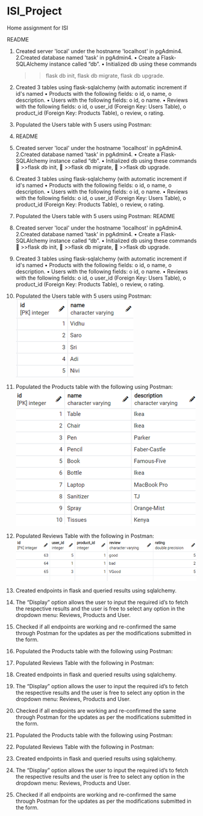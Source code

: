 # ISI_Project
Home assignment for ISI

README
1. Created server 'local' under the hostname 'localhost' in pgAdmin4.
2.Created database named 'task' in pgAdmin4.
•	Create a Flask-SQLAlchemy instance called “db”.
•	Initialized db using these commands 
	>>flask db init, 
	>>flask db migrate, 
	>>flask db upgrade.
3. Created 3 tables using flask-sqlalchemy (with automatic increment if id's named
•	Products with the following fields: 
  o	id, 
  o	name, 
  o	description.
•	Users with the following fields: 
  o	id, 
  o	name.
•	Reviews with the following fields: 
  o	id, 
  o	user_id (Foreign Key: Users Table), 
  o	product_id (Foreign Key: Products Table),
  o	review, 
  o	rating.
4. Populated the Users table with 5 users using Postman:
5. README
1. Created server 'local' under the hostname 'localhost' in pgAdmin4.
2.Created database named 'task' in pgAdmin4.
•	Create a Flask-SQLAlchemy instance called “db”.
•	Initialized db using these commands 
	>>flask db init, 
	>>flask db migrate, 
	>>flask db upgrade.
3. Created 3 tables using flask-sqlalchemy (with automatic increment if id's named
•	Products with the following fields: 
o	id, 
o	name, 
o	description.
•	Users with the following fields: 
o	id, 
o	name.
•	Reviews with the following fields: 
o	id, 
o	user_id (Foreign Key: Users Table), 
o	product_id (Foreign Key: Products Table),
o	review, 
o	rating.
4. Populated the Users table with 5 users using Postman:
 README
1. Created server 'local' under the hostname 'localhost' in pgAdmin4.
2.Created database named 'task' in pgAdmin4.
•	Create a Flask-SQLAlchemy instance called “db”.
•	Initialized db using these commands 
	>>flask db init, 
	>>flask db migrate, 
	>>flask db upgrade.
3. Created 3 tables using flask-sqlalchemy (with automatic increment if id's named
•	Products with the following fields: 
o	id, 
o	name, 
o	description.
•	Users with the following fields: 
o	id, 
o	name.
•	Reviews with the following fields: 
o	id, 
o	user_id (Foreign Key: Users Table), 
o	product_id (Foreign Key: Products Table),
o	review, 
o	rating.
4. Populated the Users table with 5 users using Postman:
 ![alt text](https://github.com/vidhubala-selvaraj/ISI_Project/blob/main/screenshots/4.png)

5. Populated the Products table with the following using Postman:
![alt text](https://github.com/vidhubala-selvaraj/ISI_Project/blob/main/screenshots/5.png)
 
6. Populated Reviews Table with the following in Postman:
![alt text](https://github.com/vidhubala-selvaraj/ISI_Project/blob/main/screenshots/6.png)
 
7. Created endpoints in flask and queried results using sqlalchemy.
8. The “Display” option allows the user to input the required id’s to fetch the respective results and the user is free to select any option in the dropdown menu: Reviews, Products and User.
9. Checked if all endpoints are working and re-confirmed the same through Postman for the updates as per the modifications submitted in the form.






5. Populated the Products table with the following using Postman:
 
6. Populated Reviews Table with the following in Postman:
 
7. Created endpoints in flask and queried results using sqlalchemy.
8. The “Display” option allows the user to input the required id’s to fetch the respective results and the user is free to select any option in the dropdown menu: Reviews, Products and User.
9. Checked if all endpoints are working and re-confirmed the same through Postman for the updates as per the modifications submitted in the form.



5. Populated the Products table with the following using Postman:
 
6. Populated Reviews Table with the following in Postman:
 
7. Created endpoints in flask and queried results using sqlalchemy.
8. The “Display” option allows the user to input the required id’s to fetch the respective results and the user is free to select any option in the dropdown menu: Reviews, Products and User.
9. Checked if all endpoints are working and re-confirmed the same through Postman for the updates as per the modifications submitted in the form.



